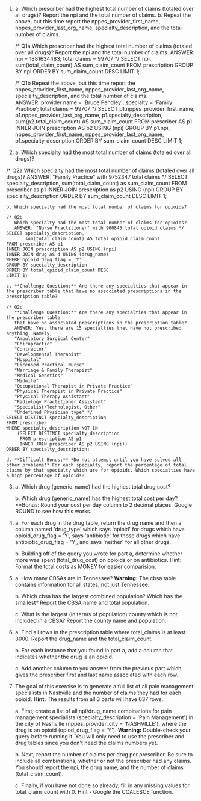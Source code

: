 1. a. Which prescriber had the highest total number of claims (totaled over all drugs)? Report the npi and the total number of claims.
    b. Repeat the above, but this time report the nppes_provider_first_name, nppes_provider_last_org_name,  specialty_description, and the total number of claims.

    /* Q1a
       Which prescriber had the highest total number of claims (totaled over all drugs)?
       Report the npi and the total number of claims.
       ANSWER: npi = 1881634483; total claims = 99707 */
    SELECT npi,
           sum(total_claim_count) AS sum_claim_count
    FROM prescription
    GROUP BY npi
    ORDER BY sum_claim_count DESC
    LIMIT 1;

    /* Q1b
       Repeat the above, but this time report the nppes_provider_first_name,
       nppes_provider_last_org_name,  specialty_description, and the total number of claims.   
       ANSWER: provider name = 'Bruce Pendley'; specialty = 'Family Practice'; total claims = 99707 */
    SELECT p1.nppes_provider_first_name,
           p1.nppes_provider_last_org_name,
           p1.specialty_description,
           sum(p2.total_claim_count) AS sum_claim_count
    FROM prescriber AS p1
    INNER JOIN prescription AS p2 USING (npi)
    GROUP BY p1.npi,
             nppes_provider_first_name,
             nppes_provider_last_org_name,
             p1.specialty_description
    ORDER BY sum_claim_count DESC
    LIMIT 1;



2. a. Which specialty had the most total number of claims (totaled over all drugs)?

/* Q2a
   Which specialty had the most total number of claims (totaled over all drugs)?
   ANSWER: "Family Practice" with 9752347 total claims */
SELECT specialty_description, sum(total_claim_count) as sum_claim_count
FROM prescriber as p1
INNER JOIN prescription as p2 USING (npi)
GROUP BY specialty_description
ORDER BY sum_claim_count DESC
LIMIT 1;

    b. Which specialty had the most total number of claims for opioids?

    /* Q2b
       Which specialty had the most total number of claims for opioids?
       ANSWER: "Nurse Practitioner" with 900845 total opioid claims */
    SELECT specialty_description,
           sum(total_claim_count) AS total_opioid_claim_count
    FROM prescriber AS p1
    INNER JOIN prescription AS p2 USING (npi)
    INNER JOIN drug AS d USING (drug_name)
    WHERE opioid_drug_flag = 'Y'
    GROUP BY specialty_description
    ORDER BY total_opioid_claim_count DESC
    LIMIT 1;

    c. **Challenge Question:** Are there any specialties that appear in the prescriber table that have no associated prescriptions in the prescription table?

    /* Q2c
       **Challenge Question:** Are there any specialties that appear in the prescriber table
       that have no associated prescriptions in the prescription table?
       ANSWER: Yes, there are 15 specialties that have not prescribed anything. Namely,
       "Ambulatory Surgical Center"
       "Chiropractic"
       "Contractor"
       "Developmental Therapist"
       "Hospital"
       "Licensed Practical Nurse"
       "Marriage & Family Therapist"
       "Medical Genetics"
       "Midwife"
       "Occupational Therapist in Private Practice"
       "Physical Therapist in Private Practice"
       "Physical Therapy Assistant"
       "Radiology Practitioner Assistant"
       "Specialist/Technologist, Other"
       "Undefined Physician type" */
    SELECT DISTINCT specialty_description
    FROM prescriber
    WHERE specialty_description NOT IN
        (SELECT DISTINCT specialty_description
         FROM prescription AS p1
         INNER JOIN prescriber AS p2 USING (npi))
    ORDER BY specialty_description;
    
    d. **Difficult Bonus:** *Do not attempt until you have solved all other problems!* For each specialty, report the percentage of total claims by that specialty which are for opioids. Which specialties have a high percentage of opioids?

3. a. Which drug (generic_name) had the highest total drug cost?

    b. Which drug (generic_name) has the highest total cost per day? **Bonus: Round your cost per day column to 2 decimal places. Google ROUND to see how this works.

4. a. For each drug in the drug table, return the drug name and then a column named 'drug_type' which says 'opioid' for drugs which have opioid_drug_flag = 'Y', says 'antibiotic' for those drugs which have antibiotic_drug_flag = 'Y', and says 'neither' for all other drugs.

    b. Building off of the query you wrote for part a, determine whether more was spent (total_drug_cost) on opioids or on antibiotics. Hint: Format the total costs as MONEY for easier comparision.

5. a. How many CBSAs are in Tennessee? **Warning:** The cbsa table contains information for all states, not just Tennessee.

    b. Which cbsa has the largest combined population? Which has the smallest? Report the CBSA name and total population.

    c. What is the largest (in terms of population) county which is not included in a CBSA? Report the county name and population.

6.
    a. Find all rows in the prescription table where total_claims is at least 3000. Report the drug_name and the total_claim_count.

    b. For each instance that you found in part a, add a column that indicates whether the drug is an opioid.

    c. Add another column to you answer from the previous part which gives the prescriber first and last name associated with each row.

7. The goal of this exercise is to generate a full list of all pain management specialists in Nashville and the number of claims they had for each opioid. **Hint:** The results from all 3 parts will have 637 rows.

    a. First, create a list of all npi/drug_name combinations for pain management specialists (specialty_description = 'Pain Management') in the city of Nashville (nppes_provider_city = 'NASHVILLE'), where the drug is an opioid (opiod_drug_flag = 'Y'). **Warning:** Double-check your query before running it. You will only need to use the prescriber and drug tables since you don't need the claims numbers yet.

    b. Next, report the number of claims per drug per prescriber. Be sure to include all combinations, whether or not the prescriber had any claims. You should report the npi, the drug name, and the number of claims (total_claim_count).

    c. Finally, if you have not done so already, fill in any missing values for total_claim_count with 0. Hint - Google the COALESCE function.
